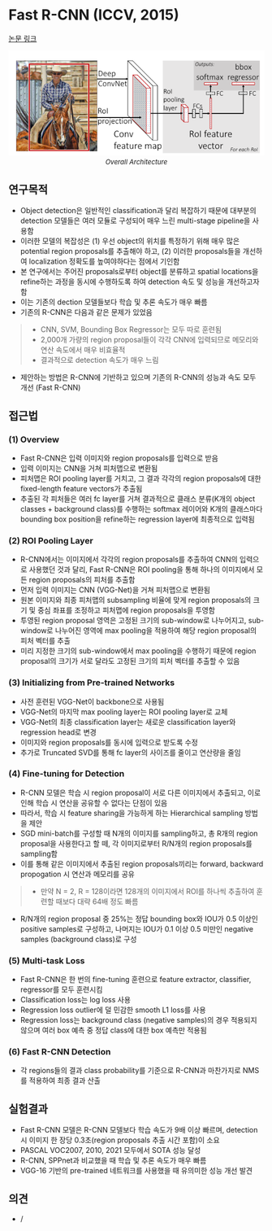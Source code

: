 # Fast R-CNN (ICCV, 2015)

[논문 링크](https://openaccess.thecvf.com/content_iccv_2015/html/Girshick_Fast_R-CNN_ICCV_2015_paper.html)

<p align="center">
    <img width="600" alt='fig1' src="./img/02_09_01.png?raw=true"></br>
    <em><font size=2>Overall Architecture</font></em>
</p>

## 연구목적
- Object detection은 일반적인 classification과 달리 복잡하기 때문에 대부분의 detection 모델들은 여러 모듈로 구성되어 매우 느린 multi-stage pipeline을 사용함
- 이러한 모델의 복잡성은 (1) 우선 object의 위치를 특정하기 위해 매우 많은 potential region proposals를 추출해야 하고, (2) 이러한 proposals들을 개선하여 localization 정확도를 높여야하다는 점에서 기인함
- 본 연구에서는 주어진 proposals로부터 object를 분류하고 spatial locations을 refine하는 과정을 동시에 수행하도록 하여 detection 속도 및 성능을 개선하고자 함
- 이는 기존의 dection 모델들보다 학습 및 추론 속도가 매우 빠름
- 기존의 R-CNN은 다음과 같은 문제가 있었음
> - CNN, SVM, Bounding Box Regressor는 모두 따로 훈련됨
> - 2,000개 가량의 region proposal들이 각각 CNN에 입력되므로 메모리와 연산 속도에서 매우 비효율적
> - 결과적으로 detection 속도가 매우 느림
- 제안하는 방법은 R-CNN에 기반하고 있으며 기존의 R-CNN의 성능과 속도 모두 개선 (Fast R-CNN)

## 접근법
### (1) Overview
- Fast R-CNN은 입력 이미지와 region proposals를 입력으로 받음
- 입력 이미지는 CNN을 거쳐 피처맵으로 변환됨
- 피처맵은 ROI pooling layer를 거치고, 그 결과 각각의 region proposals에 대한 fixed-length feature vectors가 추출됨
- 추출된 각 피처들은 여러 fc layer를 거쳐 결과적으로 클래스 분류(K개의 object classes + background class)를 수행하는 softmax 레이어와 K개의 클래스마다 bounding box position을 refine하는 regression layer에 최종적으로 입력됨

### (2) ROI Pooling Layer
- R-CNN에서는 이미지에서 각각의 region proposals를 추출하여 CNN의 입력으로 사용했던 것과 달리, Fast R-CNN은 ROI pooling을 통해 하나의 이미지에서 모든 region proposals의 피처를 추출함
- 먼저 입력 이미지는 CNN (VGG-Net)을 거쳐 피처맵으로 변환됨
- 원본 이미지와 최종 피처맵의 subsampling 비율에 맞게 region proposals의 크기 및 중심 좌표를 조정하고 피처맵에 region proposals을 투영함
- 투영된 region proposal 영역은 고정된 크기의 sub-window로 나누어지고, sub-window로 나누어진 영역에 max pooling을 적용하여 해당 region proposal의 피처 벡터를 추출
- 미리 지정한 크기의 sub-window에서 max pooling을 수행하기 때문에 region proposal의 크기가 서로 달라도 고정된 크기의 피처 벡터를 추출할 수 있음

### (3) Initializing from Pre-trained Networks
- 사전 훈련된 VGG-Net이 backbone으로 사용됨
- VGG-Net의 마지막 max pooling layer는 ROI pooling layer로 교체
- VGG-Net의 최종 classification layer는 새로운 classification layer와 regression head로 변경
- 이미지와 region proposals를 동시에 입력으로 받도록 수정
- 추가로 Truncated SVD를 통해 fc layer의 사이즈를 줄이고 연산량을 줄임
### (4) Fine-tuning for Detection
- R-CNN 모델은 학습 시 region proposal이 서로 다른 이미지에서 추출되고, 이로 인해 학습 시 연산을 공유할 수 없다는 단점이 있음
- 따라서, 학습 시 feature sharing을 가능하게 하는 Hierarchical sampling 방법을 제안
- SGD mini-batch를 구성할 때 N개의 이미지를 sampling하고, 총 R개의 region proposal을 사용한다고 할 떼, 각 이미지로부터 R/N개의 region proposals를 sampling함
- 이를 통해 같은 이미지에서 추출된 region proposals끼리는 forward, backward propogation 시 연산과 메모리를 공유
> - 만약 N = 2, R = 128이라면 128개의 이미지에서 ROI를 하나씩 추출하여 훈련할 때보다 대략 64배 정도 빠름
- R/N개의 region proposal 중 25%는 정답 bounding box와 IOU가 0.5 이상인 positive samples로 구성하고, 나머지는 IOU가 0.1 이상 0.5 미만인 negative samples (background class)로 구성

### (5) Multi-task Loss
- Fast R-CNN은 한 번의 fine-tuning 훈련으로 feature extractor, classifier, regressor를 모두 훈련시킴
- Classification loss는 log loss 사용
- Regression loss outlier에 덜 민감한 smooth L1 loss를 사용
- Regression loss는 background class (negative samples)의 경우 적용되지 않으며 여러 box 예측 중 정답 class에 대한 box 예측만 적용됨

### (6) Fast R-CNN Detection
- 각 regions들의 결과 class probability를 기준으로 R-CNN과 마찬가지로 NMS를 적용하여 최종 결과 산출

## 실험결과
- Fast R-CNN 모델은 R-CNN 모델보다 학습 속도가 9배 이상 빠르며, detection 시 이미지 한 장당 0.3초(region proposals 추출 시간 포함)이 소요
- PASCAL VOC2007, 2010, 2021 모두에서 SOTA 성능 달성
- R-CNN, SPPnet과 비교했을 때 학습 및 추론 속도가 매우 빠름
- VGG-16 기반의 pre-trained 네트워크를 사용했을 때 유의미한 성능 개선 발견

## 의견
- /